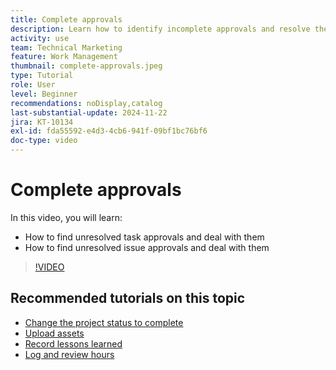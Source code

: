 ```yaml
---
title: Complete approvals
description: Learn how to identify incomplete approvals and resolve them so you can close your project.
activity: use
team: Technical Marketing
feature: Work Management
thumbnail: complete-approvals.jpeg
type: Tutorial
role: User
level: Beginner
recommendations: noDisplay,catalog
last-substantial-update: 2024-11-22
jira: KT-10134
exl-id: fda55592-e4d3-4cb6-941f-09bf1bc76bf6
doc-type: video
---
```

# Complete approvals

In this video, you will learn:

* How to find unresolved task approvals and deal with them
* How to find unresolved issue approvals and deal with them

>[!VIDEO](https://video.tv.adobe.com/v/3439422/?quality=12&learn=on)

## Recommended tutorials on this topic

* [Change the project status to complete](/help/manage-work/projects/change-the-project-status.md)
* [Upload assets](/help/manage-work/close-a-project/upload-assets.md)
* [Record lessons learned](/help/manage-work/close-a-project/lessons-learned-from-closing-a-project.md)
* [Log and review hours](/help/manage-work/close-a-project/log-and-review-hours.md)

